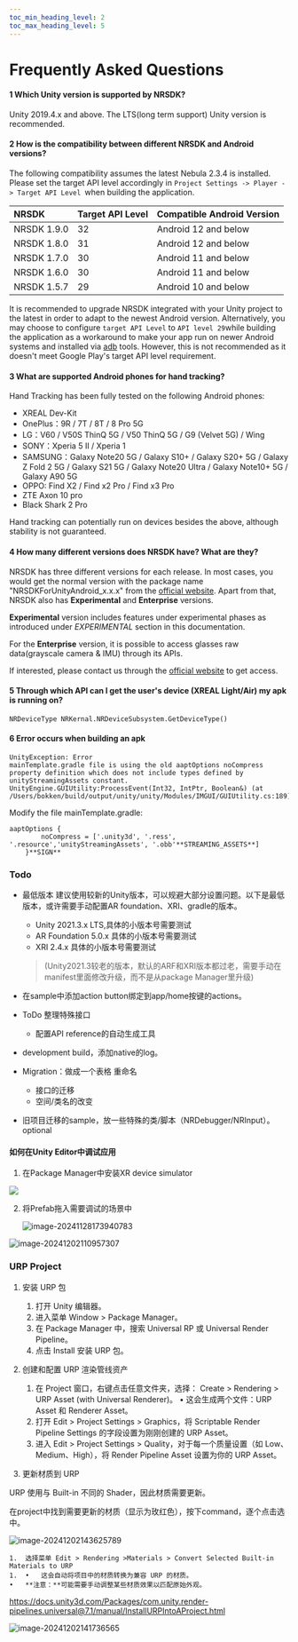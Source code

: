 ```yaml
---
toc_min_heading_level: 2
toc_max_heading_level: 5
---
```

# Frequently Asked Questions

#### **1 Which Unity version is supported by NRSDK?**

Unity 2019.4.x and above. The LTS(long term support) Unity version is recommended.



#### **2 How is the compatibility between different NRSDK and Android versions?**

The following compatibility assumes the latest Nebula 2.3.4 is installed. Please set the target API level accordingly in `Project Settings -> Player -> Target API Level `when building the application.

| NRSDK       | Target API Level | Compatible Android Version |
| :---------- | :--------------- | :------------------------- |
| NRSDK 1.9.0 | 32               | Android 12 and below       |
| NRSDK 1.8.0 | 31               | Android 12 and below       |
| NRSDK 1.7.0 | 30               | Android 11 and below       |
| NRSDK 1.6.0 | 30               | Android 11 and below       |
| NRSDK 1.5.7 | 29               | Android 10 and below       |

It is recommended to upgrade NRSDK integrated with your Unity project to the latest in order to adapt to the newest Android version.  Alternatively, you may choose to configure `target API Level` to `API level 29`while building the application as a workaround to make your app run on newer Android systems and installed via [adb](https://developer.android.com/studio/command-line/adb) tools. However, this is not recommended as it doesn't meet Google Play's target API level requirement.



#### **3 What are supported Android phones for hand tracking?**

Hand Tracking has been fully tested on the following Android phones:

- XREAL Dev-Kit
- OnePlus：9R / 7T / 8T /  8 Pro 5G
- LG：V60 / V50S ThinQ 5G / V50 ThinQ 5G / G9 (Velvet 5G) / Wing
- SONY：Xperia 5 II / Xperia 1
- SAMSUNG：Galaxy Note20 5G / Galaxy S10+ / Galaxy S20+ 5G / Galaxy Z Fold 2 5G / Galaxy S21 5G / Galaxy Note20 Ultra / Galaxy Note10+ 5G / Galaxy A90 5G
- OPPO: Find X2 / Find x2 Pro / Find x3 Pro
- ZTE Axon 10 pro
- Black Shark 2 Pro

Hand tracking can potentially run on devices besides the above, although stability is not guaranteed. 



#### **4 How many different versions does NRSDK have? What are they?**

NRSDK has three different versions for each release. In most cases, you would get the normal version with the package name "NRSDKForUnityAndroid_x.x.x" from the [official website](https://developer.nreal.ai/download). Apart from that, NRSDK also has **Experimental** and **Enterprise** versions. 

**Experimental** version includes features under experimental phases as introduced under *EXPERIMENTAL* section in this documentation.

For the **Enterprise** version, it is possible to access glasses raw data(grayscale camera & IMU) through its APIs. 

If interested, please contact us through the [official website](https://www.nreal.ai/contact-us/) to get access.



#### **5 Through which API can I get the user's device (XREAL Light/Air) my apk is running on?**

```
NRDeviceType NRKernal.NRDeviceSubsystem.GetDeviceType()
```



#### 6 Error occurs when building an apk

```
UnityException: Error
mainTemplate.gradle file is using the old aaptOptions noCompress property definition which does not include types defined by unityStreamingAssets constant.
UnityEngine.GUIUtility:ProcessEvent(Int32, IntPtr, Boolean&) (at /Users/bokken/build/output/unity/unity/Modules/IMGUI/GUIUtility.cs:189)
```

Modify the file mainTemplate.gradle: 

```
aaptOptions {
        noCompress = ['.unity3d', '.ress', '.resource','unityStreamingAssets', '.obb'**STREAMING_ASSETS**]
    }**SIGN**
```


### Todo

* 最低版本
    建议使用较新的Unity版本，可以规避大部分设置问题。以下是最低版本，或许需要手动配置AR foundation、XRI、gradle的版本。
    * Unity 2021.3.x LTS,具体的小版本号需要测试
    * AR Foundation 5.0.x  具体的小版本号需要测试 
    * XRI 2.4.x 具体的小版本号需要测试
    > (Unity2021.3较老的版本，默认的ARF和XRI版本都过老，需要手动在manifest里面修改升级，而不是从package Manager里升级)
    
* 在sample中添加action button绑定到app/home按键的actions。

* ToDo 整理特殊接口
    * 配置API reference的自动生成工具

* development build，添加native的log。

* Migration：做成一个表格
    重命名
    * 接口的迁移
    * 空间/类名的改变

* 旧项目迁移的sample，放一些特殊的类/脚本（NRDebugger/NRInput）。optional


#### 如何在Unity Editor中调试应用
1. 在Package Manager中安装XR device simulator

<img src="https://pub-8dffc52979c34362aa2dbe3a43f0792a.r2.dev/image-20241128173704554.png"/>

2. 将Prefab拖入需要调试的场景中

   ![image-20241128173940783](https://pub-8dffc52979c34362aa2dbe3a43f0792a.r2.dev/image-20241128173940783.png)



![image-20241202110957307](https://pub-8dffc52979c34362aa2dbe3a43f0792a.r2.dev/image-20241202110957307.png)

### URP Project

1. 安装 URP 包

	1.	打开 Unity 编辑器。
	2.	进入菜单 Window > Package Manager。
	3.	在 Package Manager 中，搜索 Universal RP 或 Universal Render Pipeline。
	4.	点击 Install 安装 URP 包。

2. 创建和配置 URP 渲染管线资产

	1.	在 Project 窗口，右键点击任意文件夹，选择：
Create > Rendering > URP Asset (with Universal Renderer)。
	•	这会生成两个文件：URP Asset 和 Renderer Asset。
	2.	打开 Edit > Project Settings > Graphics，将 Scriptable Render Pipeline Settings 的字段设置为刚刚创建的 URP Asset。
	3.	进入 Edit > Project Settings > Quality，对于每一个质量设置（如 Low、Medium、High），将 Render Pipeline Asset 设置为你的 URP Asset。

3. 更新材质到 URP

URP 使用与 Built-in 不同的 Shader，因此材质需要更新。

在project中找到需要更新的材质（显示为玫红色），按下command，逐个点击选中。

![image-20241202143625789](https://pub-8dffc52979c34362aa2dbe3a43f0792a.r2.dev/image-20241202143625789.png)

 	1.	选择菜单 Edit > Rendering >Materials > Convert Selected Built-in Materials to URP
	1.	•	这会自动将项目中的材质转换为兼容 URP 的材质。
	•	**注意：**可能需要手动调整某些材质效果以匹配原始外观。

https://docs.unity3d.com/Packages/com.unity.render-pipelines.universal@7.1/manual/InstallURPIntoAProject.html

![image-20241202141736565](https://pub-8dffc52979c34362aa2dbe3a43f0792a.r2.dev/image-20241202141736565.png)

